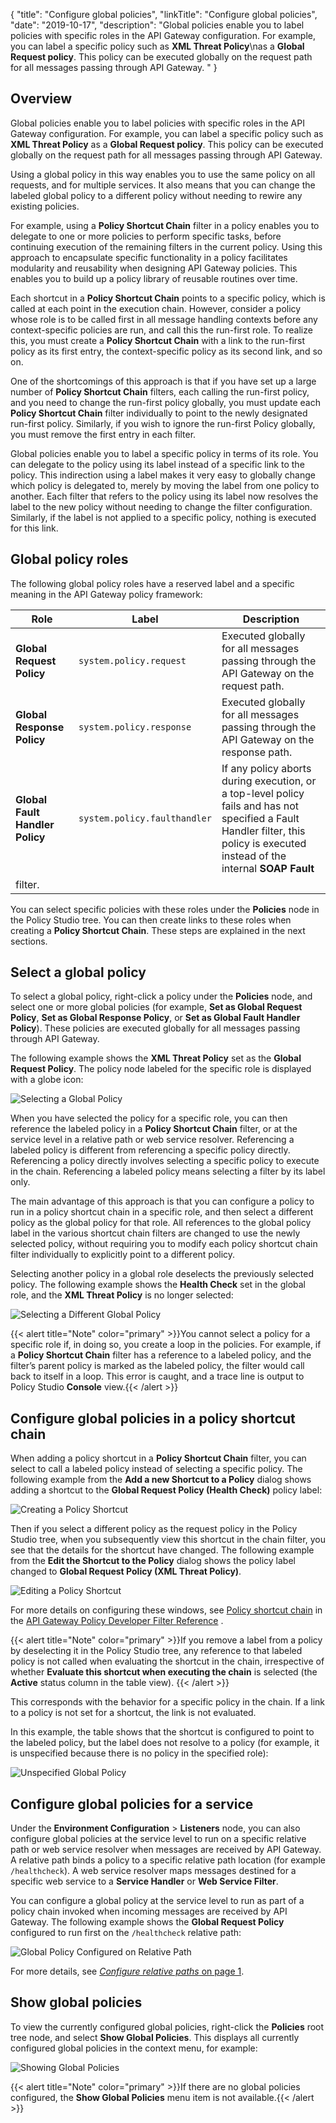 {
"title": "Configure global policies",
"linkTitle": "Configure global policies",
"date": "2019-10-17",
"description": "Global policies enable you to label policies with specific roles in the API Gateway configuration. For example, you can label a specific policy such as **XML Threat Policy**\\nas a **Global Request policy**. This policy can be executed globally on the request path for all messages passing through API Gateway. "
}
﻿
<div id="p_general_global_policy_over">

Overview
--------

Global policies enable you to label policies with specific roles in the API Gateway configuration. For example, you can label a specific policy such as **XML Threat Policy**
as a **Global Request policy**. This policy can be executed globally on the request path for all messages passing through API Gateway.

Using a global policy in this way enables you to use the same policy on all requests, and for multiple services. It also means that you can change the labeled global policy to a different policy without needing to rewire any existing policies.

For example, using a **Policy Shortcut Chain**
filter in a policy enables you to delegate to one or more policies to perform specific tasks, before continuing execution of the remaining filters in the current policy. Using this approach to encapsulate specific functionality in a policy facilitates modularity and reusability when designing API Gateway policies. This enables you to build up a policy library of reusable routines over time.

Each shortcut in a **Policy Shortcut Chain**
points to a specific policy, which is called at each point in the execution chain. However, consider a policy whose role is to be called first in all message handling contexts before any context-specific policies are run, and call this the run-first role. To realize this, you must create a **Policy Shortcut Chain**
with a link to the run-first policy as its first entry, the context-specific policy as its second link, and so on.

One of the shortcomings of this approach is that if you have set up a large number of **Policy Shortcut Chain**
filters, each calling the run-first policy, and you need to change the run-first policy globally, you must update each **Policy Shortcut Chain**
filter individually to point to the newly designated run-first policy. Similarly, if you wish to ignore the run-first Policy globally, you must remove the first entry in each filter.

Global policies enable you to label a specific policy in terms of its role. You can delegate to the policy using its label instead of a specific link to the policy. This indirection using a label makes it very easy to globally change which policy is delegated to, merely by moving the label from one policy to another. Each filter that refers to the policy using its label now resolves the label to the new policy without needing to change the filter configuration. Similarly, if the label is not applied to a specific policy, nothing is executed for this link.

</div>

<div id="p_general_global_policy_available">

Global policy roles
-------------------

The following global policy roles have a reserved label and a specific meaning in the API Gateway policy framework:

| Role                            | Label                        | Description                                                                                                                                                                     |
|---------------------------------|------------------------------|---------------------------------------------------------------------------------------------------------------------------------------------------------------------------------|
| **Global Request Policy**       | `system.policy.request`      | Executed globally for all messages passing through the API Gateway on the request path.                                                                                         |
| **Global Response Policy**      | `system.policy.response`     | Executed globally for all messages passing through the API Gateway on the response path.                                                                                        |
| **Global Fault Handler Policy** | `system.policy.faulthandler` | If any policy aborts during execution, or a top-level policy fails and has not specified a Fault Handler filter, this policy is executed instead of the internal **SOAP Fault** 
   filter.                                                                                                                                                                          |

You can select specific policies with these roles under the **Policies**
node in the Policy Studio tree. You can then create links to these roles when creating a **Policy Shortcut Chain**. These steps are explained in the next sections.

</div>

<div id="p_general_global_policy_select">

Select a global policy
----------------------

To select a global policy, right-click a policy under the **Policies**
node, and select one or more global policies (for example, **Set as Global Request Policy**, **Set as Global Response Policy**, or **Set as Global Fault Handler Policy**). These policies are executed globally for all messages passing through API Gateway.

The following example shows the **XML Threat Policy**
set as the **Global Request Policy**. The policy node labeled for the specific role is displayed with a globe icon:

![Selecting a Global Policy](/Images/docbook/images/general/select_global_policy.gif)

When you have selected the policy for a specific role, you can then reference the labeled policy in a **Policy Shortcut Chain**
filter, or at the service level in a relative path or web service resolver. Referencing a labeled policy is different from referencing a specific policy directly. Referencing a policy directly involves selecting a specific policy to execute in the chain. Referencing a labeled policy means selecting a filter by its label only.

The main advantage of this approach is that you can configure a policy to run in a policy shortcut chain in a specific role, and then select a different policy as the global policy for that role. All references to the global policy label in the various shortcut chain filters are changed to use the newly selected policy, without requiring you to modify each policy shortcut chain filter individually to explicitly point to a different policy.

Selecting another policy in a global role deselects the previously selected policy. The following example shows the **Health Check**
set in the global role, and the **XML Threat Policy**
is no longer selected:

![Selecting a Different Global Policy](/Images/docbook/images/general/deselect_global_policy.gif)

{{< alert title="Note" color="primary" >}}You cannot select a policy for a specific role if, in doing so, you create a loop in the policies. For example, if a **Policy Shortcut Chain**
filter has a reference to a labeled policy, and the filter’s parent policy is marked as the labeled policy, the filter would call back to itself in a loop. This error is caught, and a trace line is output to Policy Studio **Console**
view.{{< /alert >}}

</div>

<div id="p_general_global_policy_shortcut">

Configure global policies in a policy shortcut chain
----------------------------------------------------

When adding a policy shortcut in a **Policy Shortcut Chain**
filter, you can select to call a labeled policy instead of selecting a specific policy. The following example from the **Add a new Shortcut to a Policy**
dialog shows adding a shortcut to the **Global Request Policy (Health Check)**
policy label:

![Creating a Policy Shortcut](/Images/docbook/images/general/add_global_policy_shortcut.gif)

Then if you select a different policy as the request policy in the Policy Studio tree, when you subsequently view this shortcut in the chain filter, you see that the details for the shortcut have changed. The following example from the **Edit the Shortcut to the Policy**
dialog shows the policy label changed to **Global Request Policy (XML Threat Policy)**.

![Editing a Policy Shortcut](/Images/docbook/images/general/edit_global_policy_shortcut.gif)

For more details on configuring these windows, see
[Policy shortcut chain](/csh?context=512&product=prod-api-gateway-77)
in the
[API Gateway Policy Developer Filter Reference](/bundle/APIGateway_77_PolicyDevFilterReference_allOS_en_HTML5/)
.

{{< alert title="Note" color="primary" >}}If you remove a label from a policy by deselecting it in the Policy Studio tree, any reference to that labeled policy is not called when evaluating the shortcut in the chain, irrespective of whether **Evaluate this shortcut when executing the chain**
is selected (the **Active**
status column in the table view). {{< /alert >}}
<div class="indentTable">

This corresponds with the behavior for a specific policy in the chain. If a link to a policy is not set for a shortcut, the link is not evaluated.

</div>

In this example, the table shows that the shortcut is configured to point to the labeled policy, but the label does not resolve to a policy (for example, it is unspecified because there is no policy in the specified role):

![Unspecified Global Policy](/Images/docbook/images/general/global_policy_shortcut_table.gif)

</div>

<div id="p_general_global_policy_web_service">

Configure global policies for a service
---------------------------------------

Under the **Environment Configuration** > **Listeners**
node, you can also configure global policies at the service level to run on a specific relative path or web service resolver when messages are received by API Gateway. A relative path binds a policy to a specific relative path location (for example `/healthcheck`). A web service resolver maps messages destined for a specific web service to a **Service Handler**
or **Web Service Filter**.

You can configure a global policy at the service level to run as part of a policy chain invoked when incoming messages are received by API Gateway. The following example shows the **Global Request Policy**
configured to run first on the `/healthcheck`
relative path:

![Global Policy Configured on Relative Path](/Images/docbook/images/general/path_global_policy.gif)

For more details, see [*Configure relative paths* on page 1](general_relative_path.htm).

</div>

<div id="p_general_global_policy_locate">

Show global policies
--------------------

To view the currently configured global policies, right-click the **Policies**
root tree node, and select **Show Global Policies**. This displays all currently configured global policies in the context menu, for example:

![Showing Global Policies](/Images/docbook/images/general/show_global_policy.gif)

{{< alert title="Note" color="primary" >}}If there are no global policies configured, the **Show Global Policies**
menu item is not available.{{< /alert >}}

</div>

